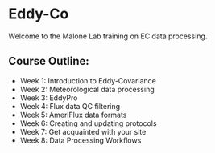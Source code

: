 # Eddy-Co
Welcome to the Malone Lab training on EC data processing.

## Course Outline:
+ Week 1: Introduction to Eddy-Covariance
+ Week 2: Meteorological data processing
+ Week 3: EddyPro
+ Week 4: Flux data QC filtering
+ Week 5: AmeriFlux data formats
+ Week 6: Creating and updating protocols
+ Week 7: Get acquainted with your site
+ Week 8: Data Processing Workflows
